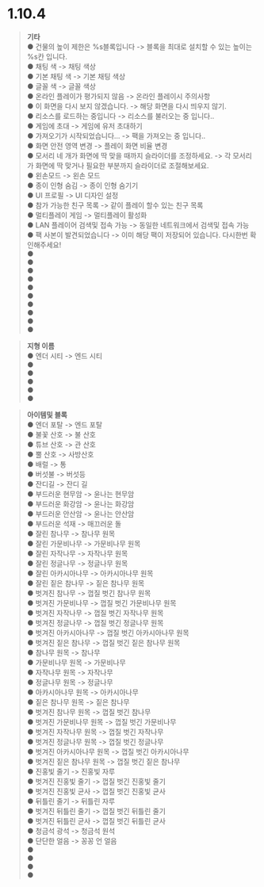 # 1.10.4  
 > **기타**  
  ● 건물의 높이 제한은 %s블록입니다 -> 블록을 최대로 설치할 수 있는 높이는 %s칸 입니다.  
  ● 채팅 색 -> 채팅 색상  
  ● 기본 채팅 색 -> 기본 채팅 색상  
  ● 글꼴 색 -> 글꼴 색상  
  ● 온라인 플레이가 평가되지 않음 -> 온라인 플레이시 주의사항  
  ● 이 화면을 다시 보지 않겠습니다. -> 해당 화면을 다시 띄우지 않기.  
  ● 리소스를 로드하는 중입니다 -> 리소스를 불러오는 중 입니다..  
  ● 게임에 초대 -> 게임에 유저 초대하기  
  ● 가져오기가 시작되었습니다... -> 팩을 가져오는 중 입니다..  
  ● 화면 안전 영역 변경 -> 플레이 화면 비율 변경  
  ● 모서리 네 개가 화면에 딱 맞을 때까지 슬라이더를 조정하세요. -> 각 모서리가 화면에 딱 맞거나 필요한 부분까지 슬라이더로 조절해보세요.  
  ● 왼손모드 -> 왼손 모드  
  ● 종이 인형 숨김 -> 종이 인형 숨기기  
  ● UI 프로필 -> UI 디자인 설정  
  ● 참가 가능한 친구 목록 -> 같이 플레이 할수 있는 친구 목록  
  ● 멀티플레이 게임 -> 멀티플레이 활성화  
  ● LAN 플레이어 검색및 접속 가능 -> 동일한 네트워크에서 검색및 접속 가능  
  ● 팩 사본이 발견되었습니다 -> 이미 해당 팩이 저장되어 있습니다. 다시한번 확인해주세요!  
  ●   
  ●   
  ●   
  ●   
  ●   
  ●   
  ●   
  ●   
  ●   
  ●   
  
 > **지형 이름**  
  ● 엔더 시티 -> 엔드 시티  
  ●   
  ●   
  ●   
  ●   
  ●   
  
 > **아이템및 블록**  
  ● 엔더 포탈 -> 엔드 포탈  
  ● 불꽃 산호 -> 불 산호  
  ● 튜브 산호 -> 관 산호  
  ● 뿔 산호 -> 사방산호  
  ● 배럴 -> 통  
  ● 버섯불 -> 버섯등  
  ● 잔디길 -> 잔디 길  
  ● 부드러운 현무암 -> 윤나는 현무암  
  ● 부드러운 화강암 -> 윤나는 화강암  
  ● 부드러운 안산암 -> 윤나는 안산암  
  ● 부드러운 석재 -> 매끄러운 돌  
  ● 잘린 참나무 -> 참나무 원목  
  ● 잘린 가문비나무 -> 가문비나무 원목  
  ● 잘린 자작나무 -> 자작나무 원목  
  ● 잘린 정글나무 -> 정글나무 원목  
  ● 잘린 아카시아나무 -> 아카시아나무 원목  
  ● 잘린 짙은 참나무 -> 짙은 참나무 원목  
  ● 벗겨진 참나무 -> 껍질 벗긴 참나무 원목  
  ● 벗겨진 가문비나무 -> 껍질 벗긴 가문비나무 원목  
  ● 벗겨진 자작나무 -> 껍질 벗긴 자작나무 원목  
  ● 벗겨진 정글나무 -> 껍질 벗긴 정글나무 원목  
  ● 벗겨진 아카시아나무 -> 껍질 벗긴 아카시아나무 원목  
  ● 벗겨진 짙은 참나무 -> 껍질 벗긴 짙은 참나무 원목  
  ● 참나무 원목 -> 참나무  
  ● 가문비나무 원목 -> 가문비나무  
  ● 자작나무 원목 -> 자작나무  
  ● 정글나무 원목 -> 정글나무  
  ● 아카시아나무 원목 -> 아카시아나무  
  ● 짙은 참나무 원목 -> 짙은 참나무  
  ● 벗겨진 참나무 원목 -> 껍질 벗긴 참나무  
  ● 벗겨진 가문비나무 원목 -> 껍질 벗긴 가문비나무  
  ● 벗겨진 자작나무 원목 -> 껍질 벗긴 자작나무  
  ● 벗겨진 정글나무 원목 -> 껍질 벗긴 정글나무  
  ● 벗겨진 아카시아나무 원목 -> 껍질 벗긴 아카시아나무  
  ● 벗겨진 짙은 참나무 원목 -> 껍질 벗긴 짙은 참나무  
  ● 진홍빛 줄기 -> 진홍빛 자루  
  ● 벗겨진 진홍빛 줄기 -> 껍질 벗긴 진홍빛 줄기  
  ● 벗겨진 진홍빛 균사 -> 껍질 벗긴 진홍빛 균사  
  ● 뒤틀린 줄기 -> 뒤틀린 자루  
  ● 벗겨진 뒤틀린 줄기 -> 껍질 벗긴 뒤틀린 줄기  
  ● 벗겨진 뒤틀린 균사 -> 껍질 벗긴 뒤틀린 균사  
  ● 청금석 광석 -> 청금석 원석  
  ● 단단한 얼음 -> 꽁꽁 언 얼음  
  ●   
  ●   
  ●   
  ●   
